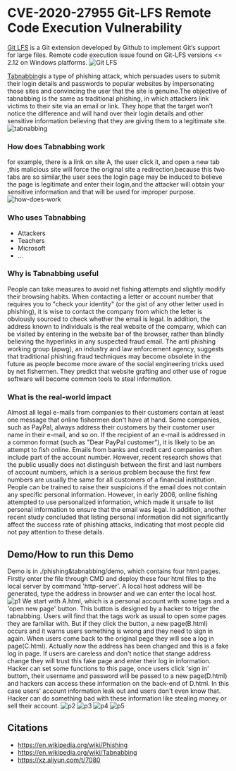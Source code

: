 CVE-2020-27955
Git-LFS Remote Code Execution Vulnerability
==============

[Git LFS](https://git-lfs.github.com/) is a Git extension developed by Github to implement Git‘s support for large files. Remote code execution issue found on Git-LFS versions <= 2.12 on Windows platforms.
![Git LFS](./phishing&tabnabbing/images/phishing.png)

[Tabnabbing](https://en.wikipedia.org/wiki/Tabnabbing)is a type of phishing attack, which persuades users to submit their login details and passwords to popular websites by impersonating those sites and convincing the user that the site is genuine.The objective of tabnabbing is the same as traditional phishing, in which attackers link victims to their site via an email or link.
They hope that the target won’t notice the difference and will hand over their login details and other sensitive information believing that they are giving them to a legitimate site.
![tabnabbing](./phishing&tabnabbing/images/tabnabbing.png)

### How does Tabnabbing work
for example, there is a link on site A, the user click it,  and open a new tab ,this malicious site will force the original site  a redirection,because this two tabs are so similar,the user sees the login page may be induced to believe the page is legitimate and enter their login,and the attacker will obtain your sensitive information and that will be used for improper purpose.
![how-does-work](./phishing&tabnabbing/images/图片1.png)

### Who uses Tabnabbing
* Attackers
* Teachers
* Microsoft
* ...

### Why is Tabnabbing useful
People can take measures to avoid net fishing attempts and slightly modify their browsing habits. When contacting a letter or account number that requires you to "check your identity" (or the gist of any other letter used in phishing), it is wise to contact the company from which the letter is obviously sourced to check whether the email is legal. In addition, the address known to individuals is the real website of the company, which can be visited by entering in the website bar of the browser, rather than blindly believing the hyperlinks in any suspected fraud email. The anti phishing working group (apwg), an industry and law enforcement agency, suggests that traditional phishing fraud techniques may become obsolete in the future as people become more aware of the social engineering tricks used by net fishermen. They predict that website grafting and other use of rogue software will become common tools to steal information.

### What is the real-world impact
Almost all legal e-mails from companies to their customers contain at least one message that online fishermen don't have at hand. Some companies, such as PayPal, always address their customers by their customer user name in their e-mail, and so on. If the recipient of an e-mail is addressed in a common format (such as "Dear PayPal customer"), it is likely to be an attempt to fish online. Emails from banks and credit card companies often include part of the account number. However, recent research shows that the public usually does not distinguish between the first and last numbers of account numbers, which is a serious problem because the first few numbers are usually the same for all customers of a financial institution. People can be trained to raise their suspicions if the email does not contain any specific personal information. However, in early 2006, online fishing attempted to use personalized information, which made it unsafe to list personal information to ensure that the email was legal. In addition, another recent study concluded that listing personal information did not significantly affect the success rate of phishing attacks, indicating that most people did not pay attention to these details.

Demo/How to run this Demo
----
Demo is in ./phishing&tabnabbing/demo, which contains four html pages. Firstly enter the file through CMD and deploy these four html files to the local server by command 'http-server'. A local host address will be generated, type the address in browser and we can enter the local host.
![p1](./phishing&tabnabbing/images/p1.png)
We start with A.html, which is a personal account with some tags and a 'open new page' button. This button is designed by a hacker to triger the tabnabbing. Users will find that the tags work as usual to open some pages they are familiar with. But if they click the button, a new page(B.html) occurs and it warns users something is wrong and they need to sign in again. When users come back to the original pege they will see a log in page(C.html). Actually now the address has been changed and this is a fake log in page. If users are careless and don't notice that stange address change they will trust this fake page and enter their log in information. Hacker can set some functions to this page, once users click 'sign in' buttom, their username and password will be passed to a new page(D.html) and hackers can access these information on the back-end of D.html. In this case users' account information leak out and users don't even know that. Hacker can do something bad with these information like stealing money or sell their account.
![p2](./phishing&tabnabbing/images/p2.png)
![p3](./phishing&tabnabbing/images/p3.png)
![p4](./phishing&tabnabbing/images/p4.png)
![p5](./phishing&tabnabbing/images/p5.png)


Citations
---------
* https://en.wikipedia.org/wiki/Phishing
* https://en.wikipedia.org/wiki/Tabnabbing
* https://xz.aliyun.com/t/7080
